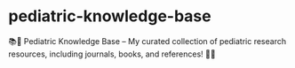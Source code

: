 # pediatric-knowledge-base
📚👶 Pediatric Knowledge Base – My curated collection of pediatric research resources, including journals, books, and references! 🌟✨
